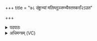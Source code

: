 +++
title = "७८ दंष्ट्राभ्यां मलिम्लूञ्जम्भ्यैस्तस्कराँ२ऽउत"

+++
<details><summary>पदपाठः</summary>

दꣳष्ट्रा॑भ्याम्। म॒लिम्लू॑न्। जम्भ्यैः॑। तस्क॑रान्। उ॒त। हनु॑भ्या॒मिति॒ हनु॑ऽभ्याम्। स्ते॒नान्। भ॒ग॒व॒ इति॑ भगऽवः। तान्। त्वम्। खा॒द॒। सुखा॑दिता॒निति॒ सुऽखा॑दितान्। ७८।
</details>

<details><summary>अधिमन्त्रम् (VC)</summary>

- अग्निर्देवता
- नाभानेदिष्ठ ऋषिः
- भुरिगुष्णिक्
- ऋषभः
</details>